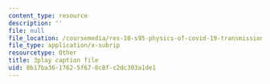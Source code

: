 ```yaml
---
content_type: resource
description: ''
file: null
file_location: /coursemedia/res-10-s95-physics-of-covid-19-transmission-fall-2020/8b17ba3617625f678c8fc2dc303a1de1_ePKxMVfPmws.vtt
file_type: application/x-subrip
resourcetype: Other
title: 3play caption file
uid: 8b17ba36-1762-5f67-8c8f-c2dc303a1de1
---
```

